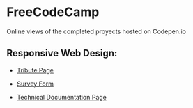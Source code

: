 # FreeCodeCamp
Online views of the completed proyects hosted on Codepen.io

## Responsive Web Design:

+ [Tribute Page](https://codepen.io/crash9/pen/abzNOYj)

+ [Survey Form](https://codepen.io/crash9/pen/povyreX)

+ [Technical Documentation Page](https://codepen.io/crash9/pen/ExpOEGZ)
